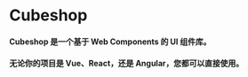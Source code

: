 # Cubeshop


#### Cubeshop 是一个基于 Web Components 的 UI 组件库。

#### 无论你的项目是 Vue、React，还是 Angular，您都可以直接使用。